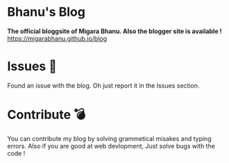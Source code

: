# Bhanu's Blog
**The official bloggsite of Migara Bhanu.
Also the blogger site is available !**
<br>
https://migarabhanu.github.io/blog


# Issues 🥵
Found an issue with the blog. Oh just report it in the Issues section.

# Contribute 💣
You can contribute my blog by solving grammetical misakes and typing errors. Also if you are good at web devlopment, Just solve bugs with the code !


